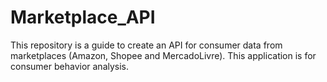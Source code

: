 # Marketplace_API
This repository is a guide to create an API for consumer data from marketplaces (Amazon, Shopee and MercadoLivre). This application is for consumer behavior analysis.
